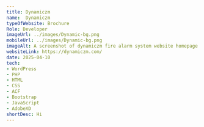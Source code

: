 ```yaml
---
title: Dynamiczm
name:  Dynamiczm
typeOfWebsite: Brochure
Role: Developer
imageUrl: ../images/Dynamic-bg.png
mobileUrl: ../images/Dynamic-bg.png
imageAlt: A screenshot of dynamiczm fire alarm system website homepage
websiteLink: https://dynamiczm.com/
date: 2025-04-10
tech:
- WordPress
- PHP
- HTML
- CSS
- ACF
- Bootstrap
- JavaScript
- AdobeXD
shortDesc: Hi 
---
```


